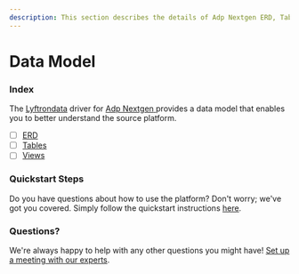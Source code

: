 ```yaml
---
description: This section describes the details of Adp Nextgen ERD, Tables, and Views.
---
```


# Data Model

### Index

The  [Lyftrondata](https://www.lyftrondata.com/) driver for [Adp Nextgen](https://www.lyftrondata.com/integration/adp-nextgen/)[ ](https://www.lyftrondata.com/integration/adp-nextgen/)provides a data model that enables you to better understand the source platform.

* [ ] [ERD](../../../human-resource-analytics/adp-nextgen/data-model/erd.md)
* [ ] [Tables](../../../human-resource-analytics/adp-nextgen/data-model/tables.md)
* [ ] [Views](../../../human-resource-analytics/adp-nextgen/data-model/views.md)

### Quickstart Steps

Do you have questions about how to use the platform? Don't worry; we've got you covered. Simply follow the quickstart instructions [here](../../../../quickstart-steps.md).

### Questions? <a href="#questions" id="questions"></a>

We're always happy to help with any other questions you might have! [Set up a meeting with our experts](https://www.lyftrondata.com/book-a-meeting/).

